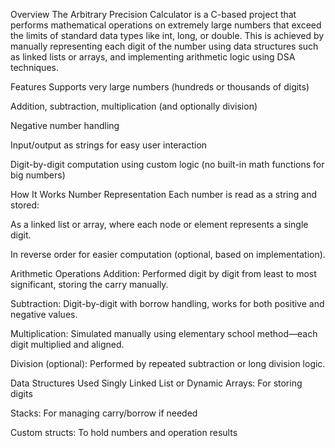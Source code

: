 Overview
The Arbitrary Precision Calculator is a C-based project that performs mathematical operations on extremely large numbers that exceed the limits of standard data types like int, long, or double. This is achieved by manually representing each digit of the number using data structures such as linked lists or arrays, and implementing arithmetic logic using DSA techniques.

Features
Supports very large numbers (hundreds or thousands of digits)

Addition, subtraction, multiplication (and optionally division)

Negative number handling

Input/output as strings for easy user interaction

Digit-by-digit computation using custom logic (no built-in math functions for big numbers)

How It Works
Number Representation
Each number is read as a string and stored:

As a linked list or array, where each node or element represents a single digit.

In reverse order for easier computation (optional, based on implementation).

Arithmetic Operations
Addition: Performed digit by digit from least to most significant, storing the carry manually.

Subtraction: Digit-by-digit with borrow handling, works for both positive and negative values.

Multiplication: Simulated manually using elementary school method—each digit multiplied and aligned.

Division (optional): Performed by repeated subtraction or long division logic.

Data Structures Used
Singly Linked List or Dynamic Arrays: For storing digits

Stacks: For managing carry/borrow if needed

Custom structs: To hold numbers and operation results
